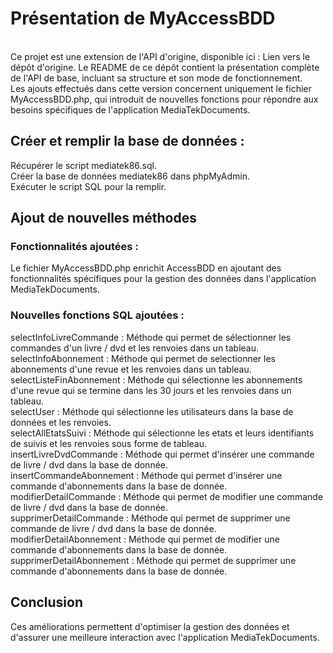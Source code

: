 <h1>Présentation de MyAccessBDD</h1>
<br>
Ce projet est une extension de l'API d'origine, disponible ici : Lien vers le dépôt d'origine. Le README de ce dépôt contient la présentation complète de l'API de base, incluant sa structure et son mode de fonctionnement.<br>
Les ajouts effectués dans cette version concernent uniquement le fichier MyAccessBDD.php, qui introduit de nouvelles fonctions pour répondre aux besoins spécifiques de l'application MediaTekDocuments.<br>

<h2>Créer et remplir la base de données :</h2>

Récupérer le script mediatek86.sql.<br>
Créer la base de données mediatek86 dans phpMyAdmin.<br>
Exécuter le script SQL pour la remplir.<br>

<h2>Ajout de nouvelles méthodes</h2>

<h3>Fonctionnalités ajoutées :</h3>

Le fichier MyAccessBDD.php enrichit AccessBDD en ajoutant des fonctionnalités spécifiques pour la gestion des données dans l'application MediaTekDocuments.<br>

<h3>Nouvelles fonctions SQL ajoutées :</h3>

selectInfoLivreCommande : Méthode qui permet de sélectionner les commandes d'un livre / dvd et les renvoies dans un tableau. <br>
selectInfoAbonnement : Méthode qui permet de selectionner les abonnements d'une revue et les renvoies dans un tableau. <br>
selectListeFinAbonnement : Méthode qui sélectionne les abonnements d'une revue qui se termine dans les 30 jours et les renvoies dans un tableau. <br>
selectUser : Méthode qui sélectionne les utilisateurs dans la base de données et les renvoies. <br>
selectAllEtatsSuivi : Méthode qui sélectionne les etats et leurs identifiants de suivis et les renvoies sous forme de tableau. <br>
insertLivreDvdCommande : Méthode qui permet d'insérer une commande de livre / dvd dans la base de donnée. <br>
insertCommandeAbonnement : Méthode qui permet d'insérer une commande d'abonnements dans la base de donnée. <br>
modifierDetailCommande : Méthode qui permet de modifier une commande de livre / dvd dans la base de donnée. <br>
supprimerDetailCommande : Méthode qui permet de supprimer une commande de livre / dvd dans la base de donnée. <br>
modifierDetailAbonnement : Méthode qui permet de modifier une commande d'abonnements dans la base de donnée. <br>
supprimerDetailAbonnement : Méthode qui permet de supprimer une commande d'abonnements dans la base de donnée. <br>

<h2>Conclusion</h2>

Ces améliorations permettent d'optimiser la gestion des données et d'assurer une meilleure interaction avec l'application MediaTekDocuments.<br>